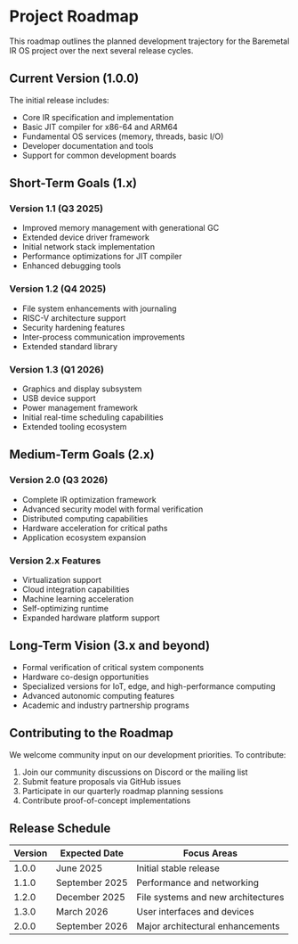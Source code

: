 # Project Roadmap

This roadmap outlines the planned development trajectory for the Baremetal IR OS project over the next several release cycles.

## Current Version (1.0.0)

The initial release includes:
- Core IR specification and implementation
- Basic JIT compiler for x86-64 and ARM64
- Fundamental OS services (memory, threads, basic I/O)
- Developer documentation and tools
- Support for common development boards

## Short-Term Goals (1.x)

### Version 1.1 (Q3 2025)
- Improved memory management with generational GC
- Extended device driver framework
- Initial network stack implementation
- Performance optimizations for JIT compiler
- Enhanced debugging tools

### Version 1.2 (Q4 2025)
- File system enhancements with journaling
- RISC-V architecture support
- Security hardening features
- Inter-process communication improvements
- Extended standard library

### Version 1.3 (Q1 2026)
- Graphics and display subsystem
- USB device support
- Power management framework
- Initial real-time scheduling capabilities
- Extended tooling ecosystem

## Medium-Term Goals (2.x)

### Version 2.0 (Q3 2026)
- Complete IR optimization framework
- Advanced security model with formal verification
- Distributed computing capabilities
- Hardware acceleration for critical paths
- Application ecosystem expansion

### Version 2.x Features
- Virtualization support
- Cloud integration capabilities
- Machine learning acceleration
- Self-optimizing runtime
- Expanded hardware platform support

## Long-Term Vision (3.x and beyond)

- Formal verification of critical system components
- Hardware co-design opportunities
- Specialized versions for IoT, edge, and high-performance computing
- Advanced autonomic computing features
- Academic and industry partnership programs

## Contributing to the Roadmap

We welcome community input on our development priorities. To contribute:
1. Join our community discussions on Discord or the mailing list
2. Submit feature proposals via GitHub issues
3. Participate in our quarterly roadmap planning sessions
4. Contribute proof-of-concept implementations

## Release Schedule

| Version | Expected Date | Focus Areas |
|---------|--------------|-------------|
| 1.0.0   | June 2025    | Initial stable release |
| 1.1.0   | September 2025 | Performance and networking |
| 1.2.0   | December 2025 | File systems and new architectures |
| 1.3.0   | March 2026   | User interfaces and devices |
| 2.0.0   | September 2026 | Major architectural enhancements |

